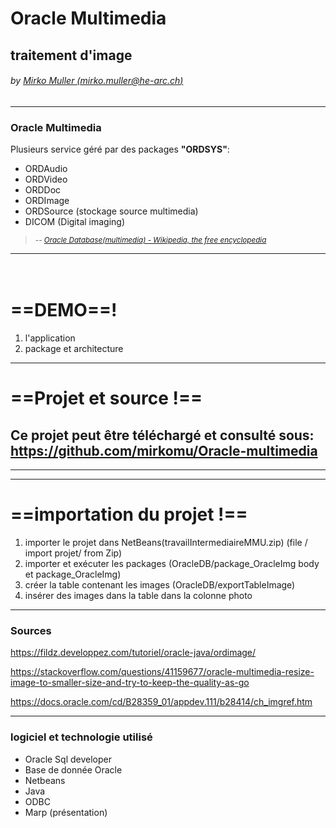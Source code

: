 <!-- $theme: gaia -->

<!-- *template: gaia -->

# Oracle Multimedia

##  traitement d'image

######  by [Mirko Muller (mirko.muller@he-arc.ch)](https://github.com/mirkomu/Oracle-multimedia)

---
<!-- *template: invert -->
###  Oracle Multimedia

Plusieurs service géré par des packages **"ORDSYS"**:
* ORDAudio 
* ORDVideo 
* ORDDoc
* ORDImage 
* ORDSource (stockage source multimedia)
* DICOM (Digital imaging)
> <small>-- *[Oracle Database(multimedia) - Wikipedia, the free encyclopedia](https://fr.wikibooks.org/wiki/Oracle_Database/Bases_de_donn%C3%A9es_multim%C3%A9dia)*</small> 
>

---
<!-- *template: invert -->

# <br /> ==DEMO==!

   1)  l'application  
   3)  package et architecture 
    
   
	 
---
<!-- template: gaia -->

# ==Projet et source !==

## Ce projet peut être téléchargé et consulté sous:  https://github.com/mirkomu/Oracle-multimedia<br />

---

---
<!-- template: gaia -->

# ==importation du projet !==

1) importer le projet dans NetBeans(travailIntermediaireMMU.zip)  (file / import projet/ from Zip)
2) importer et exécuter les packages (OracleDB/package_OracleImg body et  package_OracleImg)
3) créer la table contenant les images (OracleDB/exportTableImage)
4) insérer des images dans la table dans la colonne photo



---


### Sources

https://fildz.developpez.com/tutoriel/oracle-java/ordimage/

https://stackoverflow.com/questions/41159677/oracle-multimedia-resize-image-to-smaller-size-and-try-to-keep-the-quality-as-go

https://docs.oracle.com/cd/B28359_01/appdev.111/b28414/ch_imgref.htm

---
### logiciel et technologie utilisé
* Oracle Sql developer 
* Base de donnée Oracle
* Netbeans
* Java
* ODBC
* Marp (présentation)